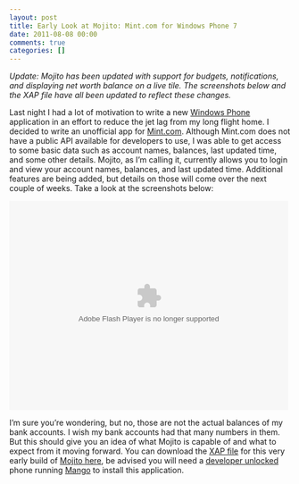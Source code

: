 ```yaml
---
layout: post
title: Early Look at Mojito: Mint.com for Windows Phone 7
date: 2011-08-08 00:00
comments: true
categories: []
---
```

<p><em>Update: Mojito has been updated with support for budgets, notifications, and displaying net worth balance on a live tile. The screenshots below and the XAP file have all been updated to reflect these changes.</em></p>

<p>Last night I had a lot of motivation to write a new <a href="http://www.microsoft.com/windowsphone/en-us/default.aspx" target="_blank">Windows Phone</a> application in an effort to reduce the jet lag from my long flight home. I decided to write an unofficial app for <a href="https://www.mint.com/" target="_blank">Mint.com</a>. Although Mint.com does not have a public API available for developers to use, I was able to get access to some basic data such as account names, balances, last updated time, and some other details. Mojito, as I&rsquo;m calling it, currently allows you to login and view your account names, balances, and last updated time. Additional features are being added, but details on those will come over the next couple of weeks. Take a look at the screenshots below:</p>

<p><object width="500" height="375"> <param name="flashvars" value="offsite=true&lang=en-us&page_show_url=%2Fphotos%2Fmbmccormick%2Fsets%2F72157627729361586%2Fshow%2F&page_show_back_url=%2Fphotos%2Fmbmccormick%2Fsets%2F72157627729361586%2F&set_id=72157627729361586&jump_to="></param> <param name="movie" value="http://www.flickr.com/apps/slideshow/show.swf?v=107931"></param> <param name="allowFullScreen" value="true"></param><embed type="application/x-shockwave-flash" src="http://www.flickr.com/apps/slideshow/show.swf?v=107931" allowFullScreen="true" flashvars="offsite=true&lang=en-us&page_show_url=%2Fphotos%2Fmbmccormick%2Fsets%2F72157627729361586%2Fshow%2F&page_show_back_url=%2Fphotos%2Fmbmccormick%2Fsets%2F72157627729361586%2F&set_id=72157627729361586&jump_to=" width="500" height="375"></embed></object></p>

<p>I&rsquo;m sure you&rsquo;re wondering, but no, those are not the actual balances of my bank accounts. I wish my bank accounts had that many numbers in them. But this should give you an idea of what Mojito is capable of and what to expect from it moving forward. You can download the <a href="http://forums.asp.net/t/1277554.aspx" target="_blank">XAP file</a> for this very early build of <a href="http://archive.mbmccormick.com/files/Mojito.xap" target="_blank">Mojito here</a>, be advised you will need a <a href="http://cisforcoder.wordpress.com/2010/10/22/unlocking-your-wp7-device-for-app-development/" target="_blank">developer unlocked</a> phone running <a href="http://www.engadget.com/2011/06/27/windows-phone-7-5-mango-in-depth-preview-video/" target="_blank">Mango</a> to install this application.</p>

